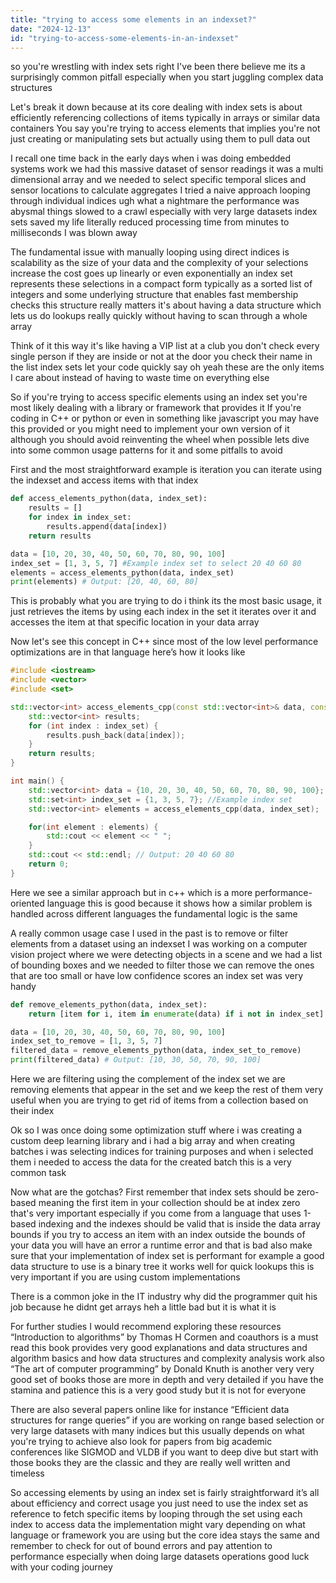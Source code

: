 ```yaml
---
title: "trying to access some elements in an indexset?"
date: "2024-12-13"
id: "trying-to-access-some-elements-in-an-indexset"
---
```


 so you're wrestling with index sets right I've been there believe me its a surprisingly common pitfall especially when you start juggling complex data structures

Let's break it down because at its core dealing with index sets is about efficiently referencing collections of items typically in arrays or similar data containers You say you're trying to access elements that implies you're not just creating or manipulating sets but actually using them to pull data out

I recall one time back in the early days when i was doing embedded systems work we had this massive dataset of sensor readings it was a multi dimensional array and we needed to select specific temporal slices and sensor locations to calculate aggregates I tried a naive approach looping through individual indices ugh what a nightmare the performance was abysmal things slowed to a crawl especially with very large datasets index sets saved my life literally reduced processing time from minutes to milliseconds I was blown away

The fundamental issue with manually looping using direct indices is scalability as the size of your data and the complexity of your selections increase the cost goes up linearly or even exponentially an index set represents these selections in a compact form typically as a sorted list of integers and some underlying structure that enables fast membership checks this structure really matters it's about having a data structure which lets us do lookups really quickly without having to scan through a whole array

Think of it this way it's like having a VIP list at a club you don't check every single person if they are inside or not at the door you check their name in the list index sets let your code quickly say oh yeah these are the only items I care about instead of having to waste time on everything else

So if you're trying to access specific elements using an index set you're most likely dealing with a library or framework that provides it If you're coding in C++ or python or even in something like javascript you may have this provided or you might need to implement your own version of it although you should avoid reinventing the wheel when possible lets dive into some common usage patterns for it and some pitfalls to avoid

First and the most straightforward example is iteration you can iterate using the indexset and access items with that index

```python
def access_elements_python(data, index_set):
    results = []
    for index in index_set:
        results.append(data[index])
    return results

data = [10, 20, 30, 40, 50, 60, 70, 80, 90, 100]
index_set = [1, 3, 5, 7] #Example index set to select 20 40 60 80
elements = access_elements_python(data, index_set)
print(elements) # Output: [20, 40, 60, 80]
```
This is probably what you are trying to do i think its the most basic usage, it just retrieves the items by using each index in the set it iterates over it and accesses the item at that specific location in your data array

Now let's see this concept in C++ since most of the low level performance optimizations are in that language here’s how it looks like
```cpp
#include <iostream>
#include <vector>
#include <set>

std::vector<int> access_elements_cpp(const std::vector<int>& data, const std::set<int>& index_set) {
    std::vector<int> results;
    for (int index : index_set) {
        results.push_back(data[index]);
    }
    return results;
}

int main() {
    std::vector<int> data = {10, 20, 30, 40, 50, 60, 70, 80, 90, 100};
    std::set<int> index_set = {1, 3, 5, 7}; //Example index set
    std::vector<int> elements = access_elements_cpp(data, index_set);

    for(int element : elements) {
        std::cout << element << " ";
    }
    std::cout << std::endl; // Output: 20 40 60 80
    return 0;
}
```
Here we see a similar approach but in c++ which is a more performance-oriented language this is good because it shows how a similar problem is handled across different languages the fundamental logic is the same

A really common usage case I used in the past is to remove or filter elements from a dataset using an indexset I was working on a computer vision project where we were detecting objects in a scene and we had a list of bounding boxes and we needed to filter those we can remove the ones that are too small or have low confidence scores an index set was very handy

```python
def remove_elements_python(data, index_set):
    return [item for i, item in enumerate(data) if i not in index_set]

data = [10, 20, 30, 40, 50, 60, 70, 80, 90, 100]
index_set_to_remove = [1, 3, 5, 7]
filtered_data = remove_elements_python(data, index_set_to_remove)
print(filtered_data) # Output: [10, 30, 50, 70, 90, 100]
```

Here we are filtering using the complement of the index set we are removing elements that appear in the set and we keep the rest of them very useful when you are trying to get rid of items from a collection based on their index

Ok so I was once doing some optimization stuff where i was creating a custom deep learning library and i had a big array and when creating batches i was selecting indices for training purposes and when i selected them i needed to access the data for the created batch this is a very common task

Now what are the gotchas? First remember that index sets should be zero-based meaning the first item in your collection should be at index zero that's very important especially if you come from a language that uses 1-based indexing and the indexes should be valid that is inside the data array bounds if you try to access an item with an index outside the bounds of your data you will have an error a runtime error and that is bad also make sure that your implementation of index set is performant for example a good data structure to use is a binary tree it works well for quick lookups this is very important if you are using custom implementations

There is a common joke in the IT industry why did the programmer quit his job because he didnt get arrays heh a little bad but it is what it is

For further studies I would recommend exploring these resources “Introduction to algorithms” by Thomas H Cormen and coauthors is a must read this book provides very good explanations and data structures and algorithm basics and how data structures and complexity analysis work also “The art of computer programming” by Donald Knuth is another very very good set of books those are more in depth and very detailed if you have the stamina and patience this is a very good study but it is not for everyone

There are also several papers online like for instance “Efficient data structures for range queries” if you are working on range based selection or very large datasets with many indices but this usually depends on what you're trying to achieve also look for papers from big academic conferences like SIGMOD and VLDB if you want to deep dive but start with those books they are the classic and they are really well written and timeless

So accessing elements by using an index set is fairly straightforward it’s all about efficiency and correct usage you just need to use the index set as reference to fetch specific items by looping through the set using each index to access data the implementation might vary depending on what language or framework you are using but the core idea stays the same and remember to check for out of bound errors and pay attention to performance especially when doing large datasets operations good luck with your coding journey
